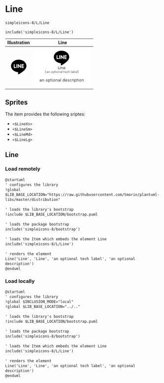 # Line


```text
simpleicons-8/L/Line
```

```text
include('simpleicons-8/L/Line')
```



| Illustration | Line |
| :---: | :---: |
| ![illustration for Illustration](../../simpleicons-8/L/Line.png) | ![illustration for Line](../../simpleicons-8/L/Line.Local.png) |



## Sprites
The item provides the following sriptes:

- `<$LineXs>`
- `<$LineSm>`
- `<$LineMd>`
- `<$LineLg>`





## Line

### Load remotely
```plantuml
@startuml
' configures the library
!global $LIB_BASE_LOCATION="https://raw.githubusercontent.com/tmorin/plantuml-libs/master/distribution"

' loads the library's bootstrap
!include $LIB_BASE_LOCATION/bootstrap.puml

' loads the package bootstrap
include('simpleicons-8/bootstrap')

' loads the Item which embeds the element Line
include('simpleicons-8/L/Line')

' renders the element
Line('Line', 'Line', 'an optional tech label', 'an optional description')
@enduml
```

### Load locally
```plantuml
@startuml
' configures the library
!global $INCLUSION_MODE="local"
!global $LIB_BASE_LOCATION="../.."

' loads the library's bootstrap
!include $LIB_BASE_LOCATION/bootstrap.puml

' loads the package bootstrap
include('simpleicons-8/bootstrap')

' loads the Item which embeds the element Line
include('simpleicons-8/L/Line')

' renders the element
Line('Line', 'Line', 'an optional tech label', 'an optional description')
@enduml
```

